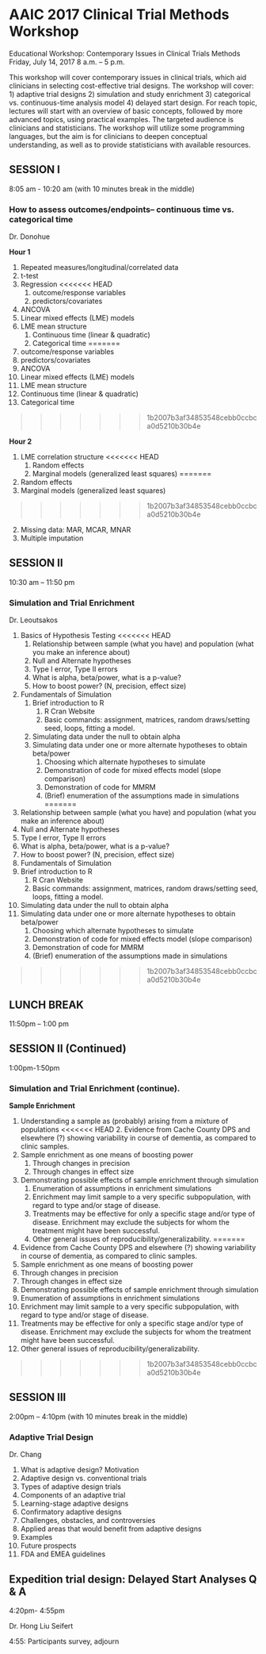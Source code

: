 # AAIC 2017 Clinical Trial Methods Workshop

Educational Workshop: Contemporary Issues in Clinical Trials Methods
Friday, July 14, 2017
8 a.m. – 5 p.m.

This workshop will cover contemporary issues in clinical trials, which aid clinicians in selecting cost-effective trial designs. The workshop will cover: 1) adaptive trial designs 2) simulation and study enrichment 3) categorical vs. continuous-time analysis model 4) delayed start design. For reach topic, lectures will start with an overview of basic concepts, followed by more advanced topics, using practical examples. The targeted audience is clinicians and statisticians. The workshop will utilize some programming languages, but the aim is for clinicians to deepen conceptual understanding, as well as to provide statisticians with available resources.


## SESSION I
8:05 am - 10:20 am  (with 10 minutes break in the middle)   

### How to assess outcomes/endpoints– continuous time vs. categorical time 

Dr. Donohue 

**Hour 1**

1. Repeated measures/longitudinal/correlated data
2. t-test
3. Regression
<<<<<<< HEAD
    1. outcome/response variables
    2. predictors/covariates
4. ANCOVA
5. Linear mixed effects (LME) models
6. LME mean structure
    1. Continuous time (linear & quadratic)
    2. Categorical time
=======
  1. outcome/response variables
  2. predictors/covariates
4. ANCOVA
5. Linear mixed effects (LME) models
6. LME mean structure
  1. Continuous time (linear & quadratic)
  2. Categorical time
>>>>>>> 1b2007b3af34853548cebb0ccbca0d5210b30b4e

**Hour 2**

1. LME correlation structure
<<<<<<< HEAD
    1. Random effects
    2. Marginal models (generalized least squares)
=======
  1. Random effects
  2. Marginal models (generalized least squares)
>>>>>>> 1b2007b3af34853548cebb0ccbca0d5210b30b4e
2. Missing data: MAR, MCAR, MNAR
3. Multiple imputation


## SESSION II

10:30 am – 11:50 pm   

### Simulation and Trial Enrichment 

Dr. Leoutsakos

1. Basics of Hypothesis Testing
<<<<<<< HEAD
    1. Relationship between sample (what you have) and population (what you make an inference about)
    2. Null and Alternate hypotheses
    3. Type I error, Type II errors
    4. What is alpha, beta/power, what is a p-value?
    5. How to boost power? (N, precision, effect size)
2. Fundamentals of Simulation
    1. Brief introduction to R
        1. R Cran Website
        2. Basic commands: assignment, matrices, random draws/setting seed, loops, fitting a model.
    2. Simulating data under the null to obtain alpha
    3. Simulating data under one or more alternate hypotheses to obtain beta/power
        1. Choosing which alternate hypotheses to simulate
        2. Demonstration of code for mixed effects model (slope comparison)
        3. Demonstration of code for MMRM
        4. (Brief) enumeration of the assumptions made in simulations
=======
  1. Relationship between sample (what you have) and population (what you make an inference about)
  2. Null and Alternate hypotheses
  3. Type I error, Type II errors
  4. What is alpha, beta/power, what is a p-value?
  5. How to boost power? (N, precision, effect size)
2. Fundamentals of Simulation
  1. Brief introduction to R
      1. R Cran Website
      2. Basic commands: assignment, matrices, random draws/setting seed, loops, fitting a model.
  2. Simulating data under the null to obtain alpha
  3. Simulating data under one or more alternate hypotheses to obtain beta/power
      1. Choosing which alternate hypotheses to simulate
      2. Demonstration of code for mixed effects model (slope comparison)
      3. Demonstration of code for MMRM
      4. (Brief) enumeration of the assumptions made in simulations
>>>>>>> 1b2007b3af34853548cebb0ccbca0d5210b30b4e

## LUNCH BREAK
11:50pm – 1:00 pm


## SESSION II (Continued)
1:00pm-1:50pm

### Simulation and Trial Enrichment (continue). 

**Sample Enrichment**

1. Understanding a sample as (probably) arising from a mixture of populations
<<<<<<< HEAD
    2. Evidence from Cache County DPS and elsewhere (?) showing variability in course of dementia, as compared to clinic samples. 
2. Sample enrichment as one means of boosting power
    1. Through changes in precision
    2. Through changes in effect size 
3. Demonstrating possible effects of sample enrichment through simulation
    1. Enumeration of assumptions in enrichment simulations
    2. Enrichment may limit sample to a very specific subpopulation, with regard to type and/or stage of disease.
    3. Treatments may be effective for only a specific stage and/or type of disease. Enrichment may exclude the subjects for whom the treatment might have been successful.
    4. Other general issues of reproducibility/generalizability.
=======
  2. Evidence from Cache County DPS and elsewhere (?) showing variability in course of dementia, as compared to clinic samples. 
2. Sample enrichment as one means of boosting power
  1. Through changes in precision
  2. Through changes in effect size 
3. Demonstrating possible effects of sample enrichment through simulation
  1. Enumeration of assumptions in enrichment simulations
  2. Enrichment may limit sample to a very specific subpopulation, with regard to type and/or stage of disease.
  3. Treatments may be effective for only a specific stage and/or type of disease. Enrichment may exclude the subjects for whom the treatment might have been successful.
  4. Other general issues of reproducibility/generalizability.
>>>>>>> 1b2007b3af34853548cebb0ccbca0d5210b30b4e

## SESSION III
2:00pm – 4:10pm (with 10 minutes break in the middle)  

### Adaptive Trial Design 
Dr. Chang

1. What is adaptive design? Motivation
2. Adaptive design vs. conventional trials
3. Types of adaptive design trials
4. Components of an adaptive trial
5. Learning-stage adaptive designs
6. Confirmatory adaptive designs
7. Challenges, obstacles, and controversies
8. Applied areas that would benefit from adaptive designs
9. Examples
10. Future prospects
11. FDA and EMEA guidelines

## Expedition trial design: Delayed Start Analyses Q & A
4:20pm- 4:55pm 

Dr. Hong Liu Seifert 

4:55:  Participants survey,  adjourn 
